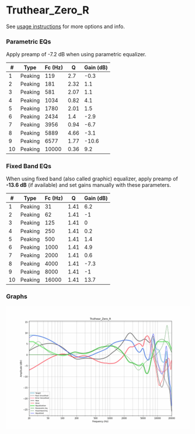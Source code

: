 # Truthear_Zero_R
See [usage instructions](https://github.com/jaakkopasanen/AutoEq#usage) for more options and info.

### Parametric EQs
Apply preamp of -7.2 dB when using parametric equalizer.

|   # | Type    |   Fc (Hz) |    Q |   Gain (dB) |
|-----|---------|-----------|------|-------------|
|   1 | Peaking |       119 | 2.7  |        -0.3 |
|   2 | Peaking |       181 | 2.32 |         1.1 |
|   3 | Peaking |       581 | 2.07 |         1.1 |
|   4 | Peaking |      1034 | 0.82 |         4.1 |
|   5 | Peaking |      1780 | 2.01 |         1.5 |
|   6 | Peaking |      2434 | 1.4  |        -2.9 |
|   7 | Peaking |      3956 | 0.94 |        -6.7 |
|   8 | Peaking |      5889 | 4.66 |        -3.1 |
|   9 | Peaking |      6577 | 1.77 |       -10.6 |
|  10 | Peaking |     10000 | 0.36 |         9.2 |

### Fixed Band EQs
When using fixed band (also called graphic) equalizer, apply preamp of **-13.6 dB** (if available) and set gains manually with these parameters.

|   # | Type    |   Fc (Hz) |    Q |   Gain (dB) |
|-----|---------|-----------|------|-------------|
|   1 | Peaking |        31 | 1.41 |         6.2 |
|   2 | Peaking |        62 | 1.41 |        -1   |
|   3 | Peaking |       125 | 1.41 |         0   |
|   4 | Peaking |       250 | 1.41 |         0.2 |
|   5 | Peaking |       500 | 1.41 |         1.4 |
|   6 | Peaking |      1000 | 1.41 |         4.9 |
|   7 | Peaking |      2000 | 1.41 |         0.6 |
|   8 | Peaking |      4000 | 1.41 |        -7.3 |
|   9 | Peaking |      8000 | 1.41 |        -1   |
|  10 | Peaking |     16000 | 1.41 |        13.7 |

### Graphs
![](./Truthear_Zero_R.png)
